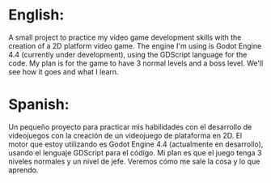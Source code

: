 # English: 
A small project to practice my video game development skills with the creation of a 2D platform video game. The engine I'm using is Godot Engine 4.4 (currently under development), using the GDScript language for the code. My plan is for the game to have 3 normal levels and a boss level. We'll see how it goes and what I learn.

# Spanish:
Un pequeño proyecto para practicar mis habilidades con el desarrollo de videojuegos con la creación de un videojuego de plataforma en 2D. El motor que estoy utilizando es Godot Engine 4.4 (actualmente en desarrollo), usando el lenguaje GDScript para el código. Mi plan es que el juego tenga 3 niveles normales y un nivel de jefe. Veremos cómo me sale la cosa y lo que aprendo.
